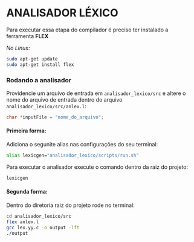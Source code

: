 # ANALISADOR LÉXICO

Para executar essa etapa do compilador é preciso ter instalado a ferramenta **FLEX**

*No Linux:*

```bash
sudo apt-get update
sudo apt-get install flex
```



### Rodando a analisador

Providencie um arquivo de entrada em `analisador_lexico/src` e altere o nome do arquivo de entrada dentro do arquivo `analisador_lexico/src/anlex.l`:

```c
char *inputFile = "nome_do_arquivo";
```

#### Primeira forma:

Adiciona o segunite alias nas configurações do seu terminal:

```bash
alias lexicgen="analisador_lexico/scripts/run.sh"
```

Para executar o analisador execute o comando dentro da raiz do projeto:

```bash
lexicgen
```

#### Segunda forma:

Dentro do diretoria raiz do projeto rode no terminal:

```bash
cd analisador_lexico/src
flex anlex.l
gcc lex.yy.c -o output -lft
./output
```

